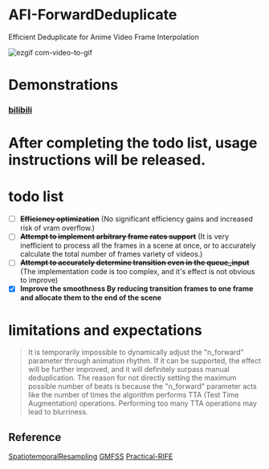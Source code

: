 # AFI-ForwardDeduplicate
Efficient Deduplicate for Anime Video Frame Interpolation

![ezgif com-video-to-gif](https://github.com/hyw-dev/AFI-ForwardDeduplicate/assets/68835291/6f03dfd8-99f4-48ad-871e-91cbd704c1e5)

#  Demonstrations
### [bilibili](https://www.bilibili.com/video/BV1py4y1A7qj)


# After completing the todo list, usage instructions will be released.

# todo list
- [ ] ~~**Efficiency optimization**~~ (No significant efficiency gains and increased risk of vram overflow.)
- [ ] ~~**Attempt to implement arbitrary frame rates support**~~ (It is very inefficient to process all the frames in a scene at once, or to accurately calculate the total number of frames variety of videos.)
- [ ] ~~**Attempt to accurately determine transition even in the queue_input**~~ (The implementation code is too complex, and it's effect is not obvious to improve)
- [x] **Improve the smoothness By reducing transition frames to one frame and allocate them to the end of the scene**

# limitations and expectations
> It is temporarily impossible to dynamically adjust the "n_forward" parameter through animation rhythm.
> If it can be supported, the effect will be further improved, and it will definitely surpass manual deduplication.
> The reason for not directly setting the maximum possible number of beats is because the "n_forward" parameter acts like the number of times the algorithm performs TTA (Test Time Augmentation) operations.
> Performing too many TTA operations may lead to blurriness.

## Reference
[SpatiotemporalResampling](https://github.com/hyw-dev/SpatiotemporalResampling) [GMFSS](https://github.com/98mxr/GMFSS_Fortuna) [Practical-RIFE](https://github.com/hzwer/Practical-RIFE)
